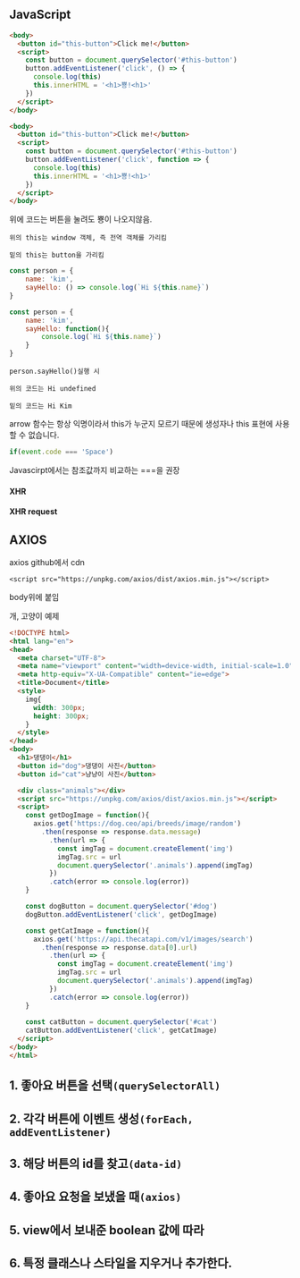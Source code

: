 ## JavaScript

```html
<body>
  <button id="this-button">Click me!</button>
  <script>
    const button = document.querySelector('#this-button')
    button.addEventListener('click', () => {
      console.log(this)
      this.innerHTML = '<h1>뿅!<h1>'
    })
  </script>
</body>
```

```html
<body>
  <button id="this-button">Click me!</button>
  <script>
    const button = document.querySelector('#this-button')
    button.addEventListener('click', function => {
      console.log(this)
      this.innerHTML = '<h1>뿅!<h1>'
    })
  </script>
</body>
```

위에 코드는 버튼을 눌려도 뿅이 나오지않음. 

`위의 this는 window 객체, 즉 전역 객체를 가리킴`

`밑의 this는 button을 가리킴`



```javascript
const person = {
    name: 'kim',
    sayHello: () => console.log(`Hi ${this.name}`)
}
```

```Javascript
const person = {
    name: 'kim',
    sayHello: function(){
        console.log(`Hi ${this.name}`)
    }
}
```

`person.sayHello()실행 시`

`위의 코드는 Hi undefined`

`밑의 코드는 Hi Kim`



arrow 함수는 항상 익명이라서 this가 누군지 모르기 때문에 생성자나 this 표현에 사용할 수 없습니다.



```javascript
if(event.code === 'Space')
```

Javascirpt에서는 참조값까지 비교하는 ===을 권장



#### XHR

#### XHR request



## AXIOS

axios github에서 cdn 

`<script src="https://unpkg.com/axios/dist/axios.min.js"></script>`

body위에 붙임



개, 고양이 예제

```html
<!DOCTYPE html>
<html lang="en">
<head>
  <meta charset="UTF-8">
  <meta name="viewport" content="width=device-width, initial-scale=1.0">
  <meta http-equiv="X-UA-Compatible" content="ie=edge">
  <title>Document</title>
  <style>
    img{
      width: 300px;
      height: 300px;
    }
  </style>
</head>
<body>
  <h1>댕댕이</h1>
  <button id="dog">댕댕이 사진</button>
  <button id="cat">냥냥이 사진</button>

  <div class="animals"></div>
  <script src="https://unpkg.com/axios/dist/axios.min.js"></script>
  <script>
    const getDogImage = function(){
      axios.get('https://dog.ceo/api/breeds/image/random')
        .then(response => response.data.message)
          .then(url => {
            const imgTag = document.createElement('img')
            imgTag.src = url
            document.querySelector('.animals').append(imgTag)
          })
          .catch(error => console.log(error))
    }

    const dogButton = document.querySelector('#dog')
    dogButton.addEventListener('click', getDogImage)

    const getCatImage = function(){
      axios.get('https://api.thecatapi.com/v1/images/search')
        .then(response => response.data[0].url)
          .then(url => {
            const imgTag = document.createElement('img')
            imgTag.src = url
            document.querySelector('.animals').append(imgTag)
          })
          .catch(error => console.log(error))
    }
    
    const catButton = document.querySelector('#cat')
    catButton.addEventListener('click', getCatImage)
  </script>
</body>
</html>
```



## 1. 좋아요 버튼을 선택`(querySelectorAll)`

## 2. 각각 버튼에 이벤트 생성`(forEach, addEventListener)`

## 3. 해당 버튼의 id를 찾고`(data-id)`

## 4. 좋아요 요청을 보냈을 때`(axios)`

## 5. view에서 보내준 boolean 값에 따라

## 6. 특정 클래스나 스타일을 지우거나 추가한다.

